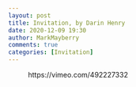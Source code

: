 ```yaml
---
layout: post
title: Invitation, by Darin Henry
date: 2020-12-09 19:30
author: MarkMayberry
comments: true
categories: [Invitation]
---
```

<!-- wp:embed {"url":"https://vimeo.com/492227332","type":"video","providerNameSlug":"vimeo","responsive":true,"className":"wp-embed-aspect-4-3 wp-has-aspect-ratio"} -->
<figure class="wp-block-embed is-type-video is-provider-vimeo wp-block-embed-vimeo wp-embed-aspect-4-3 wp-has-aspect-ratio"><div class="wp-block-embed__wrapper">
https://vimeo.com/492227332
</div></figure>
<!-- /wp:embed -->
